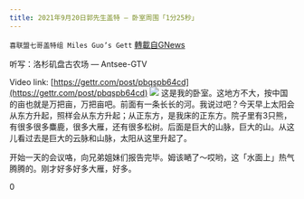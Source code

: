 ```yaml
---
title: 2021年9月20日郭先生盖特 — 卧室周围「1分25秒」
---
```

`喜联盟七哥盖特组 Miles Guo’s Gett` [轉載自GNews](https://gnews.org/zh-hans/1545125/)

听写：洛杉矶盘古农场 — Antsee-GTV

Video link: [https://gettr.com/post/pbqspb64cd](https://gettr.com/post/pbqspb64cd)
![](https://assets.gnews.org/wp-content/uploads/2021/09/C723A0CF-BD82-45FB-AA29-DD29D738442C.png)
这是我的卧室。这地方不大，按中国的亩也就是万把亩，万把亩吧。前面有一条长长的河。我说过吧？今天早上太阳会从东方升起，照样会从东方升起；从正东方，是我床的正东方。院子里有3只熊，有很多很多麋鹿，很多大雁，还有很多松树。后面是巨大的山脉，巨大的山。从这儿看过去是巨大的云脉和山脉，太阳从这里升起了。

开始一天的会议咯，向兄弟姐妹们报告完毕。姆该嗮了～哎哟，这「水面上」热气腾腾的。刚才好多好多大雁，好多。

0
